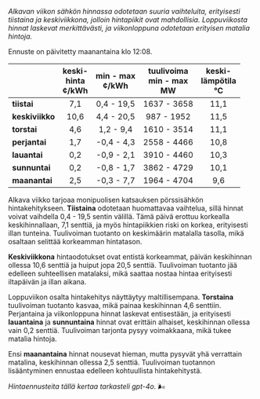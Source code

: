 *Alkavan viikon sähkön hinnassa odotetaan suuria vaihteluita, erityisesti tiistaina ja keskiviikkona, jolloin hintapiikit ovat mahdollisia. Loppuviikosta hinnat laskevat merkittävästi, ja viikonloppuna odotetaan erityisen matalia hintoja.*

Ennuste on päivitetty maanantaina klo 12:08.

|            | keski-<br>hinta<br>¢/kWh | min - max<br>¢/kWh | tuulivoima<br>min - max<br>MW | keski-<br>lämpötila<br>°C |
|:-------------|:----------------:|:----------------:|:-------------:|:-------------:|
| **tiistai**  |      7,1      |   0,4 - 19,5   |  1637 - 3658  |      11,1     |
| **keskiviikko** |      10,6     |   4,4 - 20,5   |   987 - 1952  |      11,5     |
| **torstai**  |      4,6      |   1,2 - 9,4    |  1610 - 3514  |      11,1     |
| **perjantai**|      1,7      |  -0,4 - 4,3    |  2558 - 4466  |      10,8     |
| **lauantai** |      0,2      |  -0,9 - 2,1    |  3910 - 4460  |      10,3     |
| **sunnuntai**|      0,2      |  -0,8 - 1,7    |  3862 - 4729  |      10,1     |
| **maanantai**|      2,5      |  -0,3 - 7,7    |  1964 - 4704  |      9,6      |

Alkava viikko tarjoaa monipuolisen katsauksen pörssisähkön hintakehitykseen. **Tiistaina** odotetaan huomattavaa vaihtelua, sillä hinnat voivat vaihdella 0,4 - 19,5 sentin välillä. Tämä päivä erottuu korkealla keskihinnallaan, 7,1 senttiä, ja myös hintapiikkien riski on korkea, erityisesti illan tunteina. Tuulivoiman tuotanto on keskimäärin matalalla tasolla, mikä osaltaan selittää korkeamman hintatason.

**Keskiviikkona** hintaodotukset ovat entistä korkeammat, päivän keskihinnan ollessa 10,6 senttiä ja huiput jopa 20,5 senttiä. Tuulivoiman tuotanto jää edelleen suhteellisen matalaksi, mikä saattaa nostaa hintaa erityisesti iltapäivän ja illan aikana.

Loppuviikon osalta hintakehitys näyttäytyy maltillisempana. **Torstaina** tuulivoiman tuotanto kasvaa, mikä painaa keskihinnan 4,6 senttiin. Perjantaina ja viikonloppuna hinnat laskevat entisestään, ja erityisesti **lauantaina** ja **sunnuntaina** hinnat ovat erittäin alhaiset, keskihinnan ollessa vain 0,2 senttiä. Tuulivoiman tarjonta pysyy voimakkaana, mikä tukee matalia hintoja.

Ensi **maanantaina** hinnat nousevat hieman, mutta pysyvät yhä verrattain matalina, keskihinnan ollessa 2,5 senttiä. Tuulivoiman tuotannon lisääntyminen ennustaa edelleen kohtuullista hintakehitystä.

*Hintaennusteita tällä kertaa tarkasteli gpt-4o.* 🌬️
